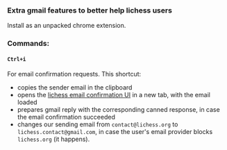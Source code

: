 ### Extra gmail features to better help lichess users

Install as an unpacked chrome extension.

### Commands:

#### `Ctrl+i`

For email confirmation requests. This shortcut:

- copies the sender email in the clipboard
- opens the [lichess email confirmation UI](https://github.com/ornicar/lila/wiki/Handling-email-address-confirmation) in a new tab, with the email loaded
- prepares gmail reply with the corresponding canned response, in case the email confirmation succeeded
- changes our sending email from `contact@lichess.org` to `lichess.contact@gmail.com`, in case the user's email provider blocks `lichess.org` (it happens).
